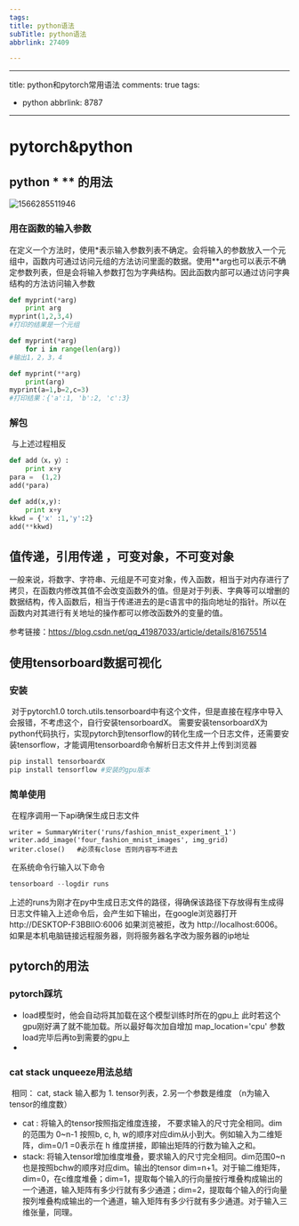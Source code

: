 ```yaml
---
tags:
title: python语法
subTitle: python语法
abbrlink: 27409

---
```

---
title: python和pytorch常用语法
comments: true
tags:
  - python
abbrlink: 8787
---

<!--more--> 

# pytorch&python

## python *  ** 的用法

![1566285511946](figs/1566285511946.png)

### 用在函数的输入参数

​		在定义一个方法时，使用*表示输入参数列表不确定。会将输入的参数放入一个元组中，函数内可通过访问元组的方法访问里面的数据。使用**arg也可以表示不确定参数列表，但是会将输入参数打包为字典结构。因此函数内部可以通过访问字典结构的方法访问输入参数

```py
def myprint(*arg)
	print arg
myprint(1,2,3,4)
#打印的结果是一个元组

def myprint(*arg)
	for i in range(len(arg))
#输出1，2，3，4
```

```py
def myprint(**arg)
	print(arg)
myprint(a=1,b=2,c=3)
#打印结果：{'a':1, 'b':2, 'c':3}
```

### 解包

​		与上述过程相反

```py
def add（x，y）:
    print x+y
para =  (1,2)
add(*para)

def add(x,y):
    print x+y
kkwd = {'x' :1,'y':2}
add(**kkwd)
```



## 值传递，引用传递 ，可变对象，不可变对象

一般来说，将数字、字符串、元组是不可变对象，传入函数，相当于对内存进行了拷贝，在函数内修改其值不会改变函数外的值。但是对于列表、字典等可以增删的数据结构，传入函数后，相当于传递进去的是c语言中的指向地址的指针。所以在函数内对其进行有关地址的操作都可以修改函数外的变量的值。

参考链接：https://blog.csdn.net/qq_41987033/article/details/81675514



## 使用tensorboard数据可视化

### 安装

​		对于pytorch1.0 torch.utils.tensorboard中有这个文件，但是直接在程序中导入会报错，不考虑这个，自行安装tensorboardX。 需要安装tensorboardX为python代码执行，实现pytorch到tensorflow的转化生成一个日志文件，还需要安装tensorflow，才能调用tensorboard命令解析日志文件并上传到浏览器

 ```py
pip install tensorboardX
pip install tensorflow #安装的gpu版本
 ```

### 简单使用

​		在程序调用一下api确保生成日志文件

```pyth
writer = SummaryWriter('runs/fashion_mnist_experiment_1')  
writer.add_image('four_fashion_mnist_images', img_grid)
writer.close()   #必须有close 否则内容写不进去
```

​		在系统命令行输入以下命令

```python
tensorboard --logdir runs  
```

​		上述的runs为刚才在py中生成日志文件的路径，得确保该路径下存放得有生成得日志文件
​		输入上述命令后，会产生如下输出，在google浏览器打开http://DESKTOP-F3BBIIO:6006 如果浏览被拒，改为 http://localhost:6006。如果是本机电脑链接远程服务器，则将服务器名字改为服务器的ip地址



## pytorch的用法

### pytorch踩坑

* load模型时，他会自动将其加载在这个模型训练时所在的gpu上  此时若这个gpu刚好满了就不能加载。所以最好每次加自增加 map_location='cpu'  参数  load完毕后再to到需要的gpu上
* 

### cat stack unqueeze用法总结

​	相同： cat, stack 输入都为 1. tensor列表，2.另一个参数是维度 （n为输入tensor的维度数）

* cat : 将输入的tensor按照指定维度连接， 不要求输入的尺寸完全相同。dim的范围为 0~n-1  按照b, c, h, w的顺序对应dim从小到大。例如输入为二维矩阵，dim=0/1 =0表示在 h 维度拼接，即输出矩阵的行数为输入之和。
* stack: 将输入tensor增加维度堆叠，要求输入的尺寸完全相同。dim范围0~n 也是按照bchw的顺序对应dim。输出的tensor dim=n+1。对于输二维矩阵，dim=0，在c维度堆叠；dim=1，提取每个输入的行向量按行堆叠构成输出的一个通道，输入矩阵有多少行就有多少通道；dim=2，提取每个输入的行向量按列堆叠构成输出的一个通道，输入矩阵有多少行就有多少通道。对于输入三维张量，同理。
